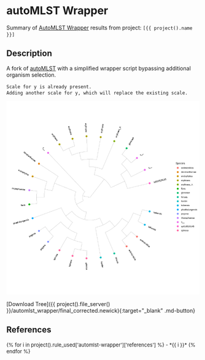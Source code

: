 # autoMLST Wrapper
Summary of [AutoMLST Wrapper](https://github.com/KatSteinke/automlst-simplified-wrapper) results from project: `[{{ project().name }}]`

## Description
A fork of [autoMLST](https://bitbucket.org/ziemertlab/automlst) with a simplified wrapper script bypassing additional organism selection.

    Scale for y is already present.
    Adding another scale for y, which will replace the existing scale.



    
![png](automlst-wrapper_files/automlst-wrapper_4_1.png)
    


[Download Tree]({{ project().file_server() }}/automlst_wrapper/final_corrected.newick){:target="_blank" .md-button}

## References
<font size="2">
{% for i in project().rule_used['automlst-wrapper']['references'] %}
- *{{ i }}*
{% endfor %}
</font>
